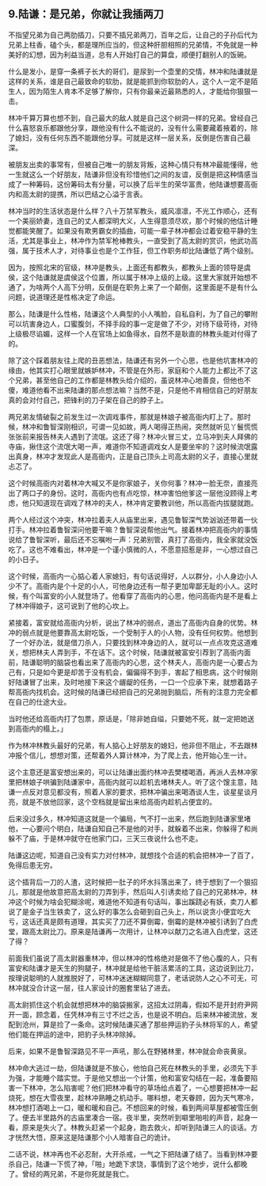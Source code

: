 ## 9.陆谦：是兄弟，你就让我插两刀
不指望兄弟为自己两肋插刀，只要不插兄弟两刀，百年之后，让自己的子孙后代为兄弟上柱香，磕个头，都是理所应当的，但这种肝胆相照的兄弟情，不免就是一种美好的幻想，因为利益当道，总有人开始打自己的算盘，顺便打翻别人的饭碗。


什么是发小，是穿一条裤子长大的哥们，是尿到一个壶里的交情，林冲和陆谦就是这样的关系，谁是自己最致命的软肋，就是能抓到你软肋的人，这个人一定不是陌生人，因为陌生人肯本不足够了解你，只有你最亲近最熟悉的人，才能给你狠狠一击。


林冲千算万算也想不到，自己最大的敌人就是自己这个树洞一样的兄弟。曾经自己什么喜怒哀乐都跟他分享，跟他没有什么不能说的，没有什么需要藏着掖着的，除了媳妇，没有任何东西不能跟他分享。可就是这样一层关系，反倒是伤害自己最深。


被朋友出卖的事常有，但被自己唯一的朋友背叛，这种心情只有林冲最能懂得，他一生就这么一个好朋友，陆谦非但没有珍惜他们之间的友谊，反倒是把这种情感当成了一种筹码，这份筹码太有分量，可以换了后半生的荣华富贵，他陆谦想要高衙内和高太尉的提携，所以巴结之心溢于言表。


林冲当时的生活状态是什么样？八十万禁军教头，威风凛凛，不光工作顺心，还有一个美丽娇妻，连自己的丈人都深明大义，人生得意须尽欢，那个时候的他估计睡觉都能笑醒了。如果没有欺男霸女的插曲，可能一辈子林冲都会过着安稳平静的生活，尤其是事业上，林冲作为禁军枪棒教头，一直受到了高太尉的赏识，他武功高强，属于技术人才，对待事业也是个工作狂，但工作职务却比陆谦低了两个级别。


因为，按照北宋的官级，林冲是教头，上面还有都教头，都教头上面的领导是虞侯，这个陆谦就是虞侯这个位置，所以属于林冲上级的上级。这里大家就开始想不通了，为啥两个人高下分明，反倒是在职务上来了一个颠倒，这里面是不是有什么问题，说道理还是性格决定了命运。


那么，陆谦是什么性格，陆谦这个人典型的小人嘴脸，自私自利，为了自己的攀附可以坑害身边人，口蜜腹剑，不择手段的事一定是做了不少，对待下级苛待，对待上级极尽谄媚，这样一个人在官场上如鱼得水，自然不是耿直的林教头能对付得了的。


除了这个踩着朋友往上爬的丑恶想法，陆谦还有另外一个心思，也是他坑害林冲的缘由，他其实打心眼里就嫉妒林冲，不管是在外形，家庭和个人能力上都比不了这个兄弟，甚至他自己的工作都是林教头给介绍的，虽说林冲心地善良，但他也不傻，难道他看不出来陆谦的那点想法嘛？当然不是，只是他不肯相信自己的好朋友真的会对付自己，把锋利的刀子架在自己的脖子上。


两兄弟友情破裂之前发生过一次调戏事件，那就是林娘子被高衙内盯上了。那时候，林冲和鲁智深刚相识，可谓一见如故，两人喝得正热闹，突然就听见丫鬟慌慌张张前来报告林夫人遇到了流氓。这还了得？林冲火冒三丈，立马冲到夫人拜佛的寺庙，揪住这个流氓大喝一声，难道你不知道调戏女人是要坐牢的？这时候流氓露出真身，林冲才发现此人是高衙内，正是自己顶头上司高太尉的义子，直接心里就忐忑了。


这个时候高衙内对着林冲大喊又不是你家娘子，关你何事？林冲一脸无奈，直接亮出了两口子的身份。这时，高衙内也有点吃惊，林冲害怕他爹这一层他没顾得上考虑，他只知道现在调戏了林冲的夫人，林冲肯定要教训他，所以高衙内拔腿就跑。


两个人经过这个冲突，林冲拉着夫人从庙里出来，遇见鲁智深气势汹汹还带着一伙打手。林冲拉着鲁智深问他要干嘛？鲁智深说帮他出气。接着林冲把高衙内的事情说给了鲁智深听，最后还不忘嘱咐一声：兄弟别管，真打了高衙内，我全家就没饭吃了。这也不难看出，林冲是一个谨小慎微的人，不愿意招惹是非，一心想过自己的小日子。


这个时候，高衙内一心掂心着人家媳妇，有句话说得好，人以群分，小人身边小人少不了。高衙内是个十足的小人，可他身边还有一帮子更加卑鄙无耻的小人。这时候，有个叫富安的小人就登场了。他看穿了高衙内的心思，他问高衙内是不是看上了林冲得娘子，这可说到了他的心坎上。


紧接着，富安就给高衙内分析，说出了林冲的弱点，道出了高衙内自身的优势。林冲的弱点就是他要靠高太尉吃饭，一个受制于人的小人物，没有任何权势。他想到了一个好办法，就是借刀杀人，只要找到林冲身边的人，就可以一点点攻克这道难关，想把林夫人弄到手，不在话下。这个时候，陆谦就被富安引荐到了高衙内面前，陆谦聪明的脑袋也看出来了高衙内的心思，这个林夫人，高衙内是一心要占为己有，只是如今更是却苦于没有机会，偏偏得不到手，害起了相思病，这个时候刚好陆谦冒了出来，及时地接下来这个龌龊的任务，一口一个应承下来，就想着路子帮高衙内找机会。这时候的陆谦已经把自己的兄弟抛到脑后，所有的注意力完全都在自己的仕途大业。


当时他还给高衙内打了包票，原话是，「除非她自缢，只要她不死，就一定把她送到高衙内的榻上。」


作为林冲林教头最好的兄弟，有人掂心上好朋友的媳妇，他非但不阻止，不去跟林冲报个信儿，想想对策，还帮着外人算计林冲，为了爬上去，他开始心生一计。


这个主意还是富安想出来的，可以让陆谦出面约林冲去樊楼喝酒，再派人去林冲家里把林娘子哄骗到陆谦家中，高衙内就可以趁机去堵林夫人。听了这个馊主意，陆谦一点反对意见都没有，照着人家的要求，把林冲骗出来喝酒谈人生，谈星星谈月亮，就是不放他回家，这个空档就是留出来给高衙内趁机占便宜的。


后来没过多久，林冲知道这就是一个骗局，气不打一出来，然后跑到陆谦家里堵他，一心要问个明白，陆谦自知自己不是他的对手，就躲着不出来，你躲得了和尚躲不了庙，于是林冲就守在他家门口，三天三夜说什么也不走。


陆谦这边呢，知道自己没有实力对付林冲，就想找个合适的机会把林冲一了百了，免得后患无穷。


这个插背后一刀的人渣，这时候把一肚子的坏水抖落出来了，终于想到了一个狠招儿，那就是他故意把高太尉的刀弄到手，然后叫人引诱卖给了自己的兄弟林冲，林冲这个时候为啥会犯糊涂呢，难道他不知道有句话叫，事出蹊跷必有妖，卖刀人都说了是金子当生铁卖了，这么好的事怎么会砸到自己头上，所以说贪小便宜吃大亏，这话还真是颇有道理，其实买了刀还不算倒霉，倒霉的是林冲被引诱到了白虎堂，跟高太尉比刀。原来是陆谦再一次用计，让林冲以献刀之名进入白虎堂，这还了得？


前面我们虽说了高太尉器重林冲，但以林冲的性格绝对是做不了他心腹的人，只有富安和陆谦才是天生的狗腿子，林冲就是给他干脏活累活的工具，这边说到比刀，按理说聪明的人就推脱好了，可林冲迷迷糊糊同意了，老话说防人之心不可无，可林冲就没合计这一层，往人家设计的圈套里钻了进去。


高太尉抓住这个机会就想把林冲的脑袋搬家，这招太过阴毒，假如不是开封府尹网开一面，顾念着，任凭林冲有三寸不烂之舌，也是说不明白。后来林冲被流放，发配到沧州，算是捡了一条命。这时候陆谦买通了那些押运豹子头林将军的人，希望他们能在押运的途中，把豹子头林冲除掉。


后来，如果不是鲁智深路见不平一声吼，那么在野猪林里，林冲就会命丧黄泉。


林冲命大逃过一劫，但陆谦就是不放心，他怕自己死在林教头的手里，必须先下手为强，才能睡个踏实觉。于是他又想出一个计策，他和富安勾结在一起，准备要陷害一下林冲，怎么陷害呢？他们把林冲看守的草场给点着了，一心想要把林冲一起烧死，想在大雪夜里，趁林冲熟睡之机动手。哪料想，老天眷顾，因为天气寒冷，林冲想打酒喝上一口，暖和暖和自己。不想回来的时候，看到两间草屋都被雪压倒了。便去半里路外的古庙里凑合一宿。夜半里，突然听到噼里啪啦的声音，起身一看，原来是失火了。林教头赶紧一个起身，跑去救火，却听到陆谦三人的谈话。方才恍然大悟，原来这是陆谦那个小人暗害自己的诡计。


二话不说，林冲再也不必忍耐，大开杀戒，一气之下把陆谦了结了。当看到林冲要杀自己，陆谦一下慌了神，「啪」地跪下求饶，事情到了这个地步，说什么都晚了。曾经的两兄弟，不是你死就是我亡。

